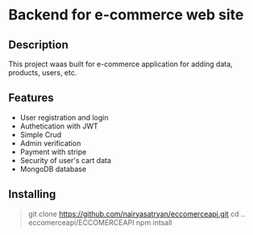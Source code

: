 # Backend for e-commerce web site

## Description

This project waas built for e-commerce application for adding data, products, users, etc.



## Features

- User registration and login
- Authetication with JWT
- Simple Crud
- Admin verification
- Payment with stripe
- Security of user's cart data
- MongoDB database

## Installing
>  git clone https://github.com/nairyasatryan/eccomerceapi.git
>  cd .. eccomerceapi/ECCOMERCEAPI
>  npm intsall




